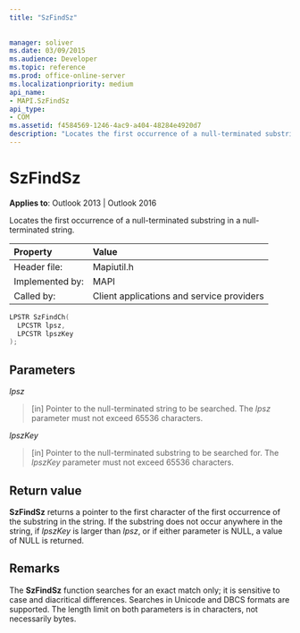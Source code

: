 ```yaml
---
title: "SzFindSz"
 
 
manager: soliver
ms.date: 03/09/2015
ms.audience: Developer
ms.topic: reference
ms.prod: office-online-server
ms.localizationpriority: medium
api_name:
- MAPI.SzFindSz
api_type:
- COM
ms.assetid: f4584569-1246-4ac9-a404-48284e4920d7
description: "Locates the first occurrence of a null-terminated substring in a null-terminated string. Searches in Unicode and DBCS formats are supported."
---
```


# SzFindSz

  
  
**Applies to**: Outlook 2013 | Outlook 2016 
  
Locates the first occurrence of a null-terminated substring in a null-terminated string. 
  
|Property |Value |
|:-----|:-----|
|Header file:  <br/> |Mapiutil.h  <br/> |
|Implemented by:  <br/> |MAPI  <br/> |
|Called by:  <br/> |Client applications and service providers  <br/> |
   
```cpp
LPSTR SzFindCh(
  LPCSTR lpsz,
  LPCSTR lpszKey
);
```

## Parameters

 _lpsz_
  
> [in] Pointer to the null-terminated string to be searched. The  _lpsz_ parameter must not exceed 65536 characters. 
    
 _lpszKey_
  
> [in] Pointer to the null-terminated substring to be searched for. The  _lpszKey_ parameter must not exceed 65536 characters. 
    
## Return value

 **SzFindSz** returns a pointer to the first character of the first occurrence of the substring in the string. If the substring does not occur anywhere in the string, if  _lpszKey_ is larger than  _lpsz_, or if either parameter is NULL, a value of NULL is returned. 
  
## Remarks

The **SzFindSz** function searches for an exact match only; it is sensitive to case and diacritical differences. Searches in Unicode and DBCS formats are supported. The length limit on both parameters is in characters, not necessarily bytes. 
  

